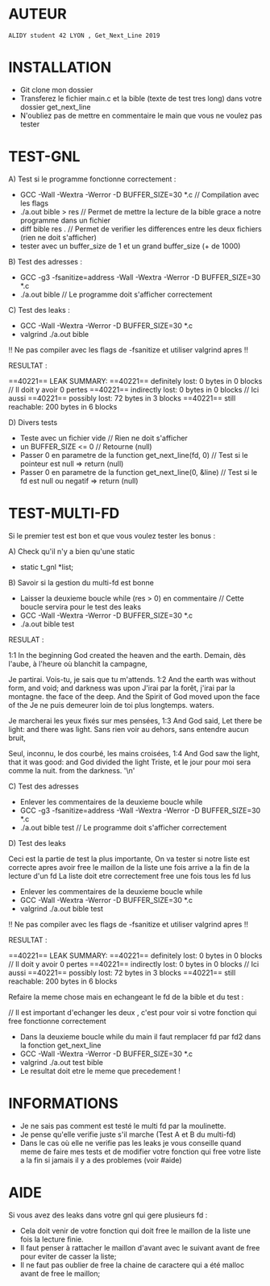 # AUTEUR

	ALIDY student 42 LYON , Get_Next_Line 2019

# INSTALLATION

- Git clone mon dossier
- Transferez le fichier main.c et la bible (texte de test tres long) dans votre dossier get_next_line
- N'oubliez pas de mettre en commentaire le main que vous ne voulez pas tester 

# TEST-GNL

A) Test si le programme fonctionne correctement :

- GCC -Wall -Wextra -Werror -D BUFFER_SIZE=30 *.c 	// Compilation avec les flags 
- ./a.out bible > res         // Permet de mettre la lecture de la bible grace a notre programme dans un fichier
- diff bible res .           // Permet de verifier les differences entre les deux fichiers (rien ne doit s'afficher)
- tester avec un buffer_size de 1 et un grand buffer_size (+ de 1000)

B) Test des adresses :

- GCC -g3 -fsanitize=address -Wall -Wextra -Werror -D BUFFER_SIZE=30 *.c
- ./a.out bible 	// Le programme doit s'afficher correctement

C) Test des leaks :

- GCC -Wall -Wextra -Werror -D BUFFER_SIZE=30 *.c
- valgrind ./a.out bible										

!! Ne pas compiler avec les flags de -fsanitize et utiliser valgrind apres !!

RESULTAT :

==40221== LEAK SUMMARY:
==40221==    definitely lost: 0 bytes in 0 blocks		// Il doit y avoir 0 pertes
==40221==    indirectly lost: 0 bytes in 0 blocks		// Ici aussi
==40221==      possibly lost: 72 bytes in 3 blocks
==40221==    still reachable: 200 bytes in 6 blocks

D) Divers tests

- Teste avec un fichier vide 		// Rien ne doit s'afficher 
- un BUFFER_SIZE <= 0 			// Retourne (null)
- Passer 0 en parametre de la function get_next_line(fd, 0) 	// Test si le pointeur est null => return (null)
- Passer 0 en parametre de la function get_next_line(0, &line)  // Test si le fd est null ou negatif => return (null)

# TEST-MULTI-FD

Si le premier test est bon et que vous voulez tester les bonus :

A) Check qu'il n'y a bien qu'une static

- static t_gnl	*list;

B) Savoir si la gestion du multi-fd est bonne

- Laisser la deuxieme boucle while (res > 0) en commentaire	// Cette boucle servira pour le test des leaks
- GCC -Wall -Wextra -Werror -D BUFFER_SIZE=30 *.c
- ./a.out bible test

RESULAT :

1:1 In the beginning God created the heaven and the earth.
Demain, dès l'aube, à l'heure où blanchit la campagne,

Je partirai. Vois-tu, je sais que tu m'attends.
1:2 And the earth was without form, and void; and darkness was upon
J'irai par la forêt, j'irai par la montagne.
the face of the deep. And the Spirit of God moved upon the face of the
Je ne puis demeurer loin de toi plus longtemps.
waters.


Je marcherai les yeux fixés sur mes pensées,
1:3 And God said, Let there be light: and there was light.
Sans rien voir au dehors, sans entendre aucun bruit,

Seul, inconnu, le dos courbé, les mains croisées,
1:4 And God saw the light, that it was good: and God divided the light
Triste, et le jour pour moi sera comme la nuit.
from the darkness.
'\n'

C) Test des adresses

- Enlever les commentaires de la deuxieme boucle while
- GCC -g3 -fsanitize=address -Wall -Wextra -Werror -D BUFFER_SIZE=30 *.c
- ./a.out bible test // Le programme doit s'afficher correctement

D) Test des leaks

 Ceci est la partie de test la plus importante, 
 On va tester si notre liste est correcte apres avoir free le maillon de la liste
 une fois arrive a la fin de la lecture d'un fd
 La liste doit etre correctement free une fois tous les fd lus 	

- Enlever les commentaires de la deuxieme boucle while
- GCC -Wall -Wextra -Werror -D BUFFER_SIZE=30 *.c
- valgrind ./a.out bible test	

!! Ne pas compiler avec les flags de -fsanitize et utiliser valgrind apres !!

RESULTAT :

==40221== LEAK SUMMARY:
==40221==    definitely lost: 0 bytes in 0 blocks 	// Il doit y avoir 0 pertes
==40221==    indirectly lost: 0 bytes in 0 blocks	// Ici aussi
==40221==    possibly lost: 72 bytes in 3 blocks
==40221==    still reachable: 200 bytes in 6 blocks

Refaire la meme chose mais en echangeant le fd de la bible et du test :

// Il est important d'echanger les deux , c'est pour voir si votre fonction qui free fonctionne correctement

- Dans la deuxieme boucle while du main il faut remplacer fd par fd2 dans la fonction get_next_line 
- GCC -Wall -Wextra -Werror -D BUFFER_SIZE=30 *.c
- valgrind ./a.out test bible
- Le resultat doit etre le meme que precedement !

# INFORMATIONS

- Je ne sais pas comment est testé le multi fd par la moulinette.
- Je pense qu'elle verifie juste s'il marche (Test A et B du multi-fd)
- Dans le cas où elle ne verifie pas les leaks je vous conseille quand meme de faire mes tests 
	et de modifier votre fonction qui free votre liste a la fin si jamais il y a des problemes (voir #aide)

# AIDE

Si vous avez des leaks dans votre gnl qui gere plusieurs fd :

- Cela doit venir de votre fonction qui doit free le maillon de la liste une fois la lecture finie.
- Il faut penser à rattacher le maillon d'avant avec le suivant avant de free pour eviter de casser la liste;
- Il ne faut pas oublier de free la chaine de caractere qui a été malloc avant de free le maillon;
 
